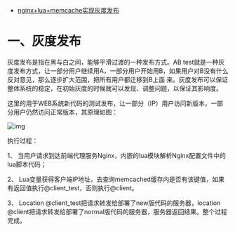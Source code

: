- [nginx+lua+memcache实现灰度发布](https://www.cnblogs.com/wenbiao/p/3227998.html)



# 一、灰度发布

灰度发布是指在黑与白之间，能够平滑过渡的一种发布方式。AB  test就是一种灰度发布方式，让一部分用户继续用A，一部分用户开始用B，如果用户对B没有什么反对意见，那么逐步扩大范围，把所有用户都迁移到B上面 来。灰度发布可以保证整体系统的稳定，在初始灰度的时候就可以发现、调整问题，以保证其影响度。

 

这里的用于WEB系统新代码的测试发布，让一部分（IP）用户访问新版本，一部分用户仍然访问正常版本，其原理如图：

 

 ![img](https://images0.cnblogs.com/blog/548340/201307/31154355-226569803ea346d38747baddcdb4dc4c.jpg)

执行过程：

1、   当用户请求到达前端代理服务Nginx，内嵌的lua模块解析Nginx配置文件中的lua脚本代码；

2、   Lua变量获得客户端IP地址，去查询memcached缓存内是否有该键值，如果有返回值执行@client_test，否则执行@client。

3、   Location @client_test把请求转发给部署了new版代码的服务器，location @client把请求转发给部署了normal版代码的服务器，服务器返回结果。整个过程完成。